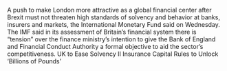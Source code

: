 A push to make London more attractive as a global financial center after Brexit must not threaten high standards of solvency and behavior at banks, insurers and markets, the International Monetary Fund said on Wednesday.
The IMF said in its assessment of Britain’s financial system there is “tension” over the finance ministry’s intention to give the Bank of England and Financial Conduct Authority a formal objective to aid the sector’s competitiveness.
UK to Ease Solvency II Insurance Capital Rules to Unlock ‘Billions of Pounds’